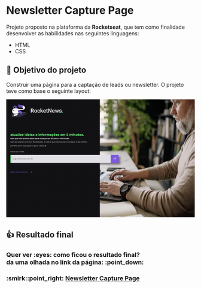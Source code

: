 # Newsletter Capture Page
Projeto proposto na plataforma da **Rocketseat**, que tem como finalidade desenvolver as habilidades nas seguintes linguagens:

* HTML
* CSS

## :dart: Objetivo do projeto
Construir uma página para a captação de leads ou newsletter. O projeto teve como base o seguinte layout:

![Layout Newslleters](assets/images/layout.png)

## :thumbsup: Resultado final
<h3>Quer ver :eyes: como ficou o resultado final?<br>
da uma olhada no link da página: :point_down:</h3>
<h3>:smirk::point_right: <a href="https://alvaronascimento04.github.io/newsletter-capture-page-rocketseat/" target="_blank">Newsletter Capture Page</a></h3>